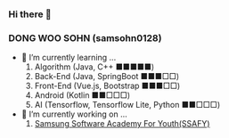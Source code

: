 ### Hi there 👋
### DONG WOO SOHN (samsohn0128)
- 🌱 I’m currently learning ...
    1. Algorithm (Java, C++ ■■■■■)
    2. Back-End (Java, SpringBoot ■■■□□)
    3. Front-End (Vue.js, Bootstrap ■■■□□)
    4. Android (Kotlin ■■□□□)
    5. AI (Tensorflow, Tensorflow Lite, Python ■■□□□)
- 🔭 I’m currently working on ...
    1. [Samsung Software Academy For Youth(SSAFY)](https://www.ssafy.com/ksp/jsp/swp/swpMain.jsp)
<!--
**samsohn0128/samsohn0128** is a ✨ _special_ ✨ repository because its `README.md` (this file) appears on your GitHub profile.

Here are some ideas to get you started:

- 🔭 I’m currently working on ...
- 🌱 I’m currently learning ...
- 👯 I’m looking to collaborate on ...
- 🤔 I’m looking for help with ...
- 💬 Ask me about ...
- 📫 How to reach me: ...
- 😄 Pronouns: ...
- ⚡ Fun fact: ...
-->
